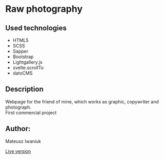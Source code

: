 # Raw photography

## Used technologies

- HTML5
- SCSS
- Sapper
- Bootstrap
- Lightgallery.js
- svelte.scrollTo
- datoCMS

## Description

Webpage for the friend of mine, which works as graphic, copywriter and photograph.
<br/>
First commercial project

## Author:

Mateusz Iwaniuk

[Live version](https://raw-swietlik.netlify.com/)
